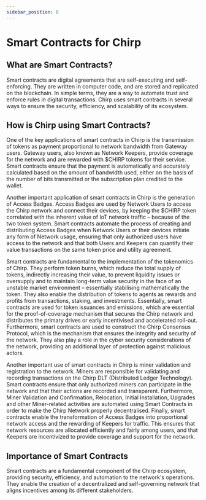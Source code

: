 ```yaml
---
sidebar_position: 8
---
```


# Smart Contracts for Chirp

## What are Smart Contracts?
Smart contracts are digital agreements that are self-executing and self-enforcing. They are written in computer code, and are stored and replicated on the blockchain. In simple terms, they are a way to automate trust and enforce rules in digital transactions. Chirp uses smart contracts in several ways to ensure the security, efficiency, and scalability of its ecosystem.

## How is Chirp using Smart Contracts?

One of the key applications of smart contracts in Chirp is the transmission of tokens as payment proportional to network bandwidth from Gateway users. Gateway users, also known as Network Keepers, provide coverage for the network and are rewarded with $CHIRP tokens for their service. Smart contracts ensure that the payment is automatically and accurately calculated based on the amount of bandwidth used, either on the basis of the number of bits transmitted or the subscription plan credited to the wallet.

Another important application of smart contracts in Chirp is the generation of Access Badges. Access Badges are used by Network Users to access the Chirp network and connect their devices, by keeping the $CHIRP token correlated with the inherent value of IoT network traffic – because of the two token system. Smart contracts automate the process of creating and distributing Access Badges when Network Users or their devices initiate any form of Network usage, ensuring that only authorized users have access to the network and that both Users and Keepers can quantify their value transactions on the same token price and utility agreement. 

Smart contracts are fundamental to the implementation of the tokenomics of Chirp. They perform token burns, which reduce the total supply of tokens, indirectly increasing their value, to prevent liquidity issues or oversupply and to maintain long-term value security in the face of an unstable market environment – essentially stabilising mathematically the token. They also enable the distribution of tokens to agents as rewards and profits from transactions, staking, and investments. Essentially, smart contracts are used for token issuances and emissions, which are essential for the proof-of-coverage mechanism that secures the Chirp network and distributes the primary drives or early incentivised and accelerated roll-out.
Furthermore, smart contracts are used to construct the Chirp Consensus Protocol, which is the mechanism that ensures the integrity and security of the network. They also play a role in the cyber security considerations of the network, providing an additional layer of protection against malicious actors.

Another important use of smart contracts in Chirp is miner validation and registration to the network. Miners are responsible for validating and recording transactions on the Chirp DLT (Distributed Ledger Technology). Smart contracts ensure that only authorized miners can participate in the network and that their actions are recorded and transparent. Furthermore, Miner Validation and Confirmation, Relocation, Initial Installation, Upgrades and other Miner-related activities are automated using Smart Contracts in order to make the Chirp Network properly decentralised.
Finally, smart contracts enable the transformation of Access Badges into proportional network access and the rewarding of Keepers for traffic. This ensures that network resources are allocated efficiently and fairly among users, and that Keepers are incentivized to provide coverage and support for the network.

## Importance of Smart Contracts
Smart contracts are a fundamental component of the Chirp ecosystem, providing security, efficiency, and automation to the network's operations. They enable the creation of a decentralized and self-governing network that aligns incentives among its different stakeholders.
